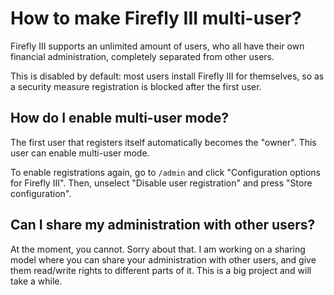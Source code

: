 # How to make Firefly III multi-user?

Firefly III supports an unlimited amount of users, who all have their own financial administration, completely separated from other users.

This is disabled by default: most users install Firefly III for themselves, so as a security measure registration is blocked after the first user.

## How do I enable multi-user mode?

The first user that registers itself automatically becomes the "owner". This user can enable multi-user mode.

To enable registrations again, go to `/admin` and click "Configuration options for Firefly III". Then, unselect "Disable user registration" and press "Store configuration".

## Can I share my administration with other users?

At the moment, you cannot. Sorry about that. I am working on a sharing model where you can share your administration with other users, and give them read/write rights to different parts of it. This is a big project and will take a while.
